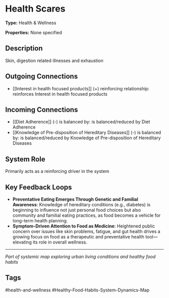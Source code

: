 # Health Scares

**Type:** Health & Wellness

**Properties:** None specified

## Description
Skin, digestion related illnesses and exhaustion

## Outgoing Connections
- [[Interest in health focused products]] (+) reinforcing relationship: reinforces Interest in health focused products

## Incoming Connections
- [[Diet Adherence]] (-) is balanced by: is balanced/reduced by Diet Adherence
- [[Knowledge of Pre-disposition of Hereditary Diseases]] (-) is balanced by: is balanced/reduced by Knowledge of Pre-disposition of Hereditary Diseases

## System Role
Primarily acts as a reinforcing driver in the system

## Key Feedback Loops
- **Preventative Eating Emerges Through Genetic and Familial Awareness**: Knowledge of hereditary conditions (e.g., diabetes) is beginning to influence not just personal food choices but also community and familial eating practices, as food becomes a vehicle for long-term health planning.
- **Symptom-Driven Attention to Food as Medicine**: Heightened public concern over issues like skin problems, fatigue, and gut health drives a growing focus on food as a therapeutic and preventative health tool—elevating its role in overall wellness.

---
*Part of systemic map exploring urban living conditions and healthy food habits*

## Tags
#health-and-wellness #Healthy-Food-Habits-System-Dynamics-Map

